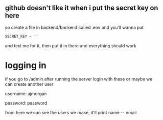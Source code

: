 ## github doesn't like it when i put the secret key on here

so create a file in backend/backend called .env and you'll wanna put

```python
SECRET_KEY = ''
```

and text me for it, then put it in there and everything should work

# logging in

if you go to /admin after running the server login with these or maybe we can create another user

username: ajmorgan

password: password

from here we can see the users we make, it'll print name -- email

